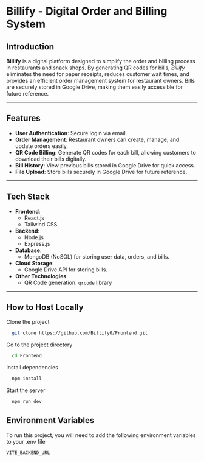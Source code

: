 # Billify - Digital Order and Billing System

## Introduction

**Billify** is a digital platform designed to simplify the order and billing process in restaurants and snack shops. By generating QR codes for bills, _Billify_ eliminates the need for paper receipts, reduces customer wait times, and provides an efficient order management system for restaurant owners. Bills are securely stored in Google Drive, making them easily accessible for future reference.

---

## Features

- **User Authentication**: Secure login via email.
- **Order Management**: Restaurant owners can create, manage, and update orders easily.
- **QR Code Billing**: Generate QR codes for each bill, allowing customers to download their bills digitally.
- **Bill History**: View previous bills stored in Google Drive for quick access.
- **File Upload**: Store bills securely in Google Drive for future reference.
---

## Tech Stack

- **Frontend**:
  - React.js
  - Tailwind CSS
- **Backend**:
  - Node.js
  - Express.js
- **Database**:
  - MongoDB (NoSQL) for storing user data, orders, and bills.
- **Cloud Storage**:
  - Google Drive API for storing bills.
- **Other Technologies**:
  - QR Code generation: `qrcode` library

---

## How to Host Locally

Clone the project

```bash
  git clone https://github.com/Billify0/Frontend.git
```

Go to the project directory

```bash
  cd Frontend
```

Install dependencies

```bash
  npm install
```

Start the server

```bash
  npm run dev
```

## Environment Variables

To run this project, you will need to add the following environment variables to your .env file

`VITE_BACKEND_URL`
